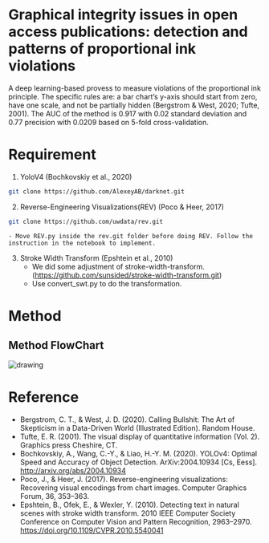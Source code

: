 # Graphical integrity issues in open access publications: detection and patterns of proportional ink violations
A deep learning-based provess to measure violations of the proportional ink principle. The specific rules are: a bar chart’s y-axis should start from zero, have one scale, and not be partially hidden (Bergstrom & West, 2020; Tufte, 2001). The AUC of the method is 0.917 with 0.02 standard deviation and 0.77 precision with 0.0209 based on 5-fold cross-validation. 

# Requirement
1. YoloV4 (Bochkovskiy et al., 2020)
```bash
git clone https://github.com/AlexeyAB/darknet.git
```
2. Reverse-Engineering Visualizations(REV) (Poco & Heer, 2017)
```bash
git clone https://github.com/uwdata/rev.git
```
    - Move REV.py inside the rev.git folder before doing REV. Follow the instruction in the notebook to implement.
3. Stroke Width Transform (Epshtein et al., 2010)
   - We did some adjustment of stroke-width-transform. (https://github.com/sunsided/stroke-width-transform.git) 
   - Use convert_swt.py to do the transformation.

# Method 
## Method FlowChart
<img src="https://github.com/PeterHuang024/Graphical_Integrity_Issues/blob/main/flowchart.png" alt="drawing" />

# Reference
- Bergstrom, C. T., & West, J. D. (2020). Calling Bullshit: The Art of Skepticism in a Data-Driven World (Illustrated Edition). Random House.
- Tufte, E. R. (2001). The visual display of quantitative information (Vol. 2). Graphics press Cheshire, CT.
- Bochkovskiy, A., Wang, C.-Y., & Liao, H.-Y. M. (2020). YOLOv4: Optimal Speed and Accuracy of Object Detection. ArXiv:2004.10934 [Cs, Eess]. http://arxiv.org/abs/2004.10934
- Poco, J., & Heer, J. (2017). Reverse-engineering visualizations: Recovering visual encodings from chart images. Computer Graphics Forum, 36, 353–363.
- Epshtein, B., Ofek, E., & Wexler, Y. (2010). Detecting text in natural scenes with stroke width transform. 2010 IEEE Computer Society Conference on Computer Vision and Pattern Recognition, 2963–2970. https://doi.org/10.1109/CVPR.2010.5540041
